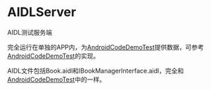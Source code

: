 # AIDLServer
AIDL测试服务端

完全运行在单独的APP内，为[AndroidCodeDemoTest](https://github.com/sparkfengbo/AndroidCodeDemoTest)提供数据，可参考[AndroidCodeDemoTest](https://github.com/sparkfengbo/AndroidCodeDemoTest)的实现。


AIDL文件包括Book.aidl和IBookManagerInterface.aidl，完全和[AndroidCodeDemoTest](https://github.com/sparkfengbo/AndroidCodeDemoTest)中的一样。

